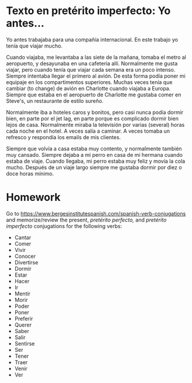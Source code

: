 # Texto en pretérito imperfecto: Yo antes...

Yo antes trabajaba para una compañía internacional. En este trabajo yo tenía que viajar mucho.

Cuando viajaba, me levantaba a las siete de la mañana, tomaba el metro al aeropuerto, y desayunaba en una cafeteria allí.
Normalmente me gusta viajar, pero cuando tenía que viajar cada semana era un poco intenso. Siempre intentaba llegar
el primero al avión. De esta forma podía poner mi equipaje en los compartimentos superiores. Muchas veces tenía que
cambiar (to change) de avión en Charlotte cuando viajaba a Europa. Siempre que estaba en el aeropuerto de
Charlotte me gustaba comer en Steve's, un restaurante de estilo sureño.

Normalmente iba a hoteles caros y bonitos, pero casi nunca podía dormir bien, en parte por el jet lag, en parte
porque es complicado dormir bien lejos de casa. Normalmente miraba la televisión por varias (several) horas
cada noche en el hotel. A veces salía a caminar. A veces tomaba un refresco y respondía los emails de mis clientes.

Siempre que volvía a casa estaba muy contento, y normalmente también muy cansado. Siempre dejaba a mi perro en
casa de mi hermana cuando estaba de viaje. Cuando llegaba, mi perro estaba muy feliz y movía la cola mucho.
Después de un viaje largo siempre me gustaba dormir por diez o doce horas mínimo.

# Homework

Go to https://www.bergesinstitutespanish.com/spanish-verb-conjugations
and memorize/review the present, *pretérito perfecto,* and *pretérito imperfecto* conjugations for the following verbs:

- Cantar
- Comer
- Vivir
- Conocer
- Divertirse
- Dormir
- Estar
- Hacer
- Ir
- Mentir
- Morir
- Poder
- Poner
- Preferir
- Querer
- Saber
- Salir
- Sentirse
- Ser
- Tener
- Traer
- Venir
- Ver